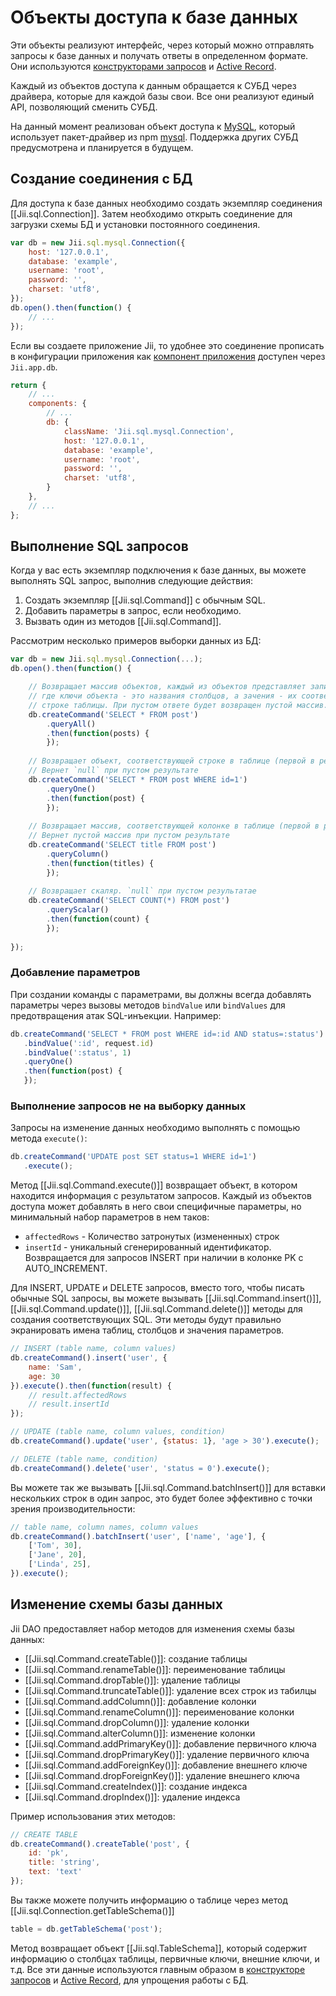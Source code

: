 Объекты доступа к базе данных
=======================

Эти объекты реализуют интерфейс, через который можно отправлять запросы к базе данных и получать ответы в определенном
формате. Они используются [конструкторами запросов](db-query-builder) и [Active Record](db-active-record).

Каждый из объектов доступа к данным обращается к СУБД через драйвера, которые для каждой базы свои. Все они реализуют
единый API, позволяющий сменить СУБД.

На данный момент реализован объект доступа к [MySQL](http://www.mysql.com/), который использует пакет-драйвер из
npm [mysql](https://www.npmjs.com/package/mysql). Поддержка других СУБД предусмотрена и планируется в будущем.

## Создание соединения с БД <span id="creating-db-connections"></span>

Для доступа к базе данных необходимо создать экземпляр соединения [[Jii.sql.Connection]]. Затем необходимо открыть
соединение для загрузки схемы БД и установки постоянного соединения.

```js
var db = new Jii.sql.mysql.Connection({
    host: '127.0.0.1',
    database: 'example',
    username: 'root',
    password: '',
    charset: 'utf8',
});
db.open().then(function() {
    // ...
});
```

Если вы создаете приложение Jii, то удобнее это соединение прописать в конфигурации приложения как
[компонент приложения](structure-application-components) доступен через `Jii.app.db`. 

```js
return {
    // ...
    components: {
        // ...
        db: {
            className: 'Jii.sql.mysql.Connection',
            host: '127.0.0.1',
            database: 'example',
            username: 'root',
            password: '',
            charset: 'utf8',
        }
    },
    // ...
};
```

## Выполнение SQL запросов <span id="executing-sql-queries"></span>

Когда у вас есть экземпляр подключения к базе данных, вы можете выполнять SQL запрос, выполнив следующие действия:
1. Создать экземпляр [[Jii.sql.Command]] с обычным SQL.
2. Добавить параметры в запрос, если необходимо.
3. Вызвать один из методов [[Jii.sql.Command]].

Рассмотрим несколько примеров выборки данных из БД:
 
```js
var db = new Jii.sql.mysql.Connection(...);
db.open().then(function() {

    // Возвращает массив объектов, каждый из объектов представляет запись в таблице,
    // где ключи объекта - это названия столбцов, а зачения - их соответствующие значения в
    // строке таблицы. При пустом ответе будет возвращен пустой массив.
    db.createCommand('SELECT * FROM post')
        .queryAll()
        .then(function(posts) {
        });
    
    // Возвращает объект, соответствующей строке в таблице (первой в результатах)
    // Вернет `null` при пустом результате
    db.createCommand('SELECT * FROM post WHERE id=1')
        .queryOne()
        .then(function(post) {
        });
    
    // Возвращает массив, соответствующей колонке в таблице (первой в результатах)
    // Вернет пустой массив при пустом результате
    db.createCommand('SELECT title FROM post')
        .queryColumn()
        .then(function(titles) {
        });
    
    // Возвращает скаляр. `null` при пустом результатае
    db.createCommand('SELECT COUNT(*) FROM post')
        .queryScalar()
        .then(function(count) {
        });
    
});
```

### Добавление параметров <span id="binding-parameters"></span>

При создании команды с параметрами, вы должны всегда добавлять параметры через вызовы методов `bindValue`
или `bindValues` для предотвращения атак SQL-инъекции. Например:

```js
db.createCommand('SELECT * FROM post WHERE id=:id AND status=:status')
   .bindValue(':id', request.id)
   .bindValue(':status', 1)
   .queryOne()
   .then(function(post) {
   });
```

### Выполнение запросов не на выборку данных <span id="non-select-queries"></span>

Запросы на изменение данных необходимо выполнять с помощью метода `execute()`:

```js
db.createCommand('UPDATE post SET status=1 WHERE id=1')
   .execute();
```

Метод [[Jii.sql.Command.execute()]] возвращает объект, в котором находится информация с результатом запросов. Каждый из
объектов доступа может добавлять в него свои специфичные параметры, но минимальный набор параметров в нем таков: 
* `affectedRows` - Количество затронутых (измененных) строк
* `insertId` - уникальный сгенерированный идентификатор. Возвращается для запросов INSERT при наличии в колонке PK с AUTO_INCREMENT.

Для INSERT, UPDATE и DELETE запросов, вместо того, чтобы писать обычные SQL запросы, вы можете вызывать
[[Jii.sql.Command.insert()]], [[Jii.sql.Command.update()]], [[Jii.sql.Command.delete()]] методы для создания
соответствующих SQL. Эти методы будут правильно экранировать имена таблиц, столбцов и значения параметров.

```js
// INSERT (table name, column values)
db.createCommand().insert('user', {
    name: 'Sam',
    age: 30
}).execute().then(function(result) {
    // result.affectedRows
    // result.insertId
});

// UPDATE (table name, column values, condition)
db.createCommand().update('user', {status: 1}, 'age > 30').execute();

// DELETE (table name, condition)
db.createCommand().delete('user', 'status = 0').execute();
```

Вы можете так же вызывать [[Jii.sql.Command.batchInsert()]] для вставки нескольких строк в один запрос, это будет более
эффективно с точки зрения производительности:

```js
// table name, column names, column values
db.createCommand().batchInsert('user', ['name', 'age'], {
    ['Tom', 30],
    ['Jane', 20],
    ['Linda', 25],
}).execute();
```

## Изменение схемы базы данных <span id="database-schema"></span>

Jii DAO предоставляет набор методов для изменения схемы базы данных:

* [[Jii.sql.Command.createTable()]]: создание таблицы
* [[Jii.sql.Command.renameTable()]]: переименование таблицы
* [[Jii.sql.Command.dropTable()]]: удаление таблицы
* [[Jii.sql.Command.truncateTable()]]: удаление всех строк из табилцы
* [[Jii.sql.Command.addColumn()]]: добавление колонки
* [[Jii.sql.Command.renameColumn()]]: переименование колонки
* [[Jii.sql.Command.dropColumn()]]: удаление колонки
* [[Jii.sql.Command.alterColumn()]]: изменение колонки
* [[Jii.sql.Command.addPrimaryKey()]]: добавление первичного ключа
* [[Jii.sql.Command.dropPrimaryKey()]]: удаление первичного ключа
* [[Jii.sql.Command.addForeignKey()]]: добавление внешнего ключе
* [[Jii.sql.Command.dropForeignKey()]]: удаление внешнего ключа
* [[Jii.sql.Command.createIndex()]]: создание индекса
* [[Jii.sql.Command.dropIndex()]]: удаление индекса

Пример использования этих методов:

```js
// CREATE TABLE
db.createCommand().createTable('post', {
    id: 'pk',
    title: 'string',
    text: 'text'
});
```

Вы также можете получить информацию о таблице через метод [[Jii.sql.Connection.getTableSchema()]]

```js
table = db.getTableSchema('post');
```

Метод возвращает объект [[Jii.sql.TableSchema]], который содержит информацию о столбцах таблицы,
первичные ключи, внешние ключи, и т.д. Все эти данные используются главным образом в [конструкторе запросов](db-query-builder)
и [Active Record](db-active-record), для упрощения работы с БД.
